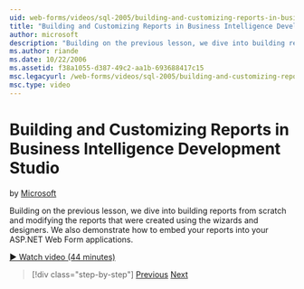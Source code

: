 ```yaml
---
uid: web-forms/videos/sql-2005/building-and-customizing-reports-in-business-intelligence-development-studio
title: "Building and Customizing Reports in Business Intelligence Development Studio | Microsoft Docs"
author: microsoft
description: "Building on the previous lesson, we dive into building reports from scratch and modifying the reports that were created using the wizards and designers. We a..."
ms.author: riande
ms.date: 10/22/2006
ms.assetid: f38a1055-d387-49c2-aa1b-693688417c15
msc.legacyurl: /web-forms/videos/sql-2005/building-and-customizing-reports-in-business-intelligence-development-studio
msc.type: video
---
```

# Building and Customizing Reports in Business Intelligence Development Studio

by [Microsoft](https://github.com/microsoft)

Building on the previous lesson, we dive into building reports from scratch and modifying the reports that were created using the wizards and designers. We also demonstrate how to embed your reports into your ASP.NET Web Form applications.

[&#9654; Watch video (44 minutes)](https://channel9.msdn.com/Blogs/ASP-NET-Site-Videos/building-and-customizing-reports-in-business-intelligence-development-studio)

> [!div class="step-by-step"]
> [Previous](getting-started-with-reporting-services.md)
> [Next](creating-and-using-stored-procedures.md)
